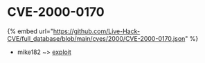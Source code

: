 # CVE-2000-0170
{% embed url="https://github.com/Live-Hack-CVE/full_database/blob/main/cves/2000/CVE-2000-0170.json" %}

* mike182 ~> [exploit](https://www.alice-snow.ru/2000/database/cve-2000-0170/exploit-mike182)